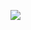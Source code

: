 ![](https://user-images.githubusercontent.com/2047294/108565961-d9e7c880-72c2-11eb-998e-0545479ce84a.png)
